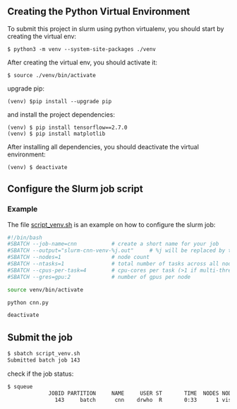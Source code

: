 ## Creating the Python Virtual Environment
To submit this project in slurm using python virtualenv, you should start by creating the virtual env:

```shell
$ python3 -m venv --system-site-packages ./venv
```

After creating the virtual env, you should activate it:

```shell
$ source ./venv/bin/activate
```

upgrade pip:

```shell
(venv) $pip install --upgrade pip
```

and install the project dependencies:

```shell
(venv) $ pip install tensorflow==2.7.0
(venv) $ pip install matplotlib
```

After installing all dependencies, you should deactivate the virtual environment:
```shell
(venv) $ deactivate
```

## Configure the Slurm job script

### Example
The file [script_venv.sh](script_venv.sh) is an example on how to configure the slurm job:

```bash
#!/bin/bash
#SBATCH --job-name=cnn           # create a short name for your job
#SBATCH --output="slurm-cnn-venv-%j.out"	 # %j will be replaced by the slurm jobID
#SBATCH --nodes=1                # node count
#SBATCH --ntasks=1               # total number of tasks across all nodes
#SBATCH --cpus-per-task=4        # cpu-cores per task (>1 if multi-threaded tasks)
#SBATCH --gres=gpu:2             # number of gpus per node

source venv/bin/activate

python cnn.py

deactivate
```

## Submit the job
```bash
$ sbatch script_venv.sh
Submitted batch job 143
```

check if the job status:
```bash
$ squeue
             JOBID PARTITION     NAME     USER ST       TIME  NODES NODELIST(REASON)
               143     batch      cnn    drwho  R       0:33      1 vision2
```

